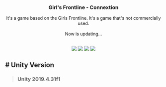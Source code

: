 ### <div align="center">Girl's Frontline - Connextion</div>

<div align="center">It's a game based on the Girls Frontline. It's a game that's not commercially used.</div>
<br>
<div align="center">Now is updating...</div>
<br>
<p align="center">
<img src="https://img.shields.io/badge/JetBrain Rider-critical?style=flat&logo=Rider&logoColor=#000000"/>
<img src="https://img.shields.io/badge/C Sharp-blue?style=flat&logo=C Sharp&logoColor=#239120"/>
<img src="https://img.shields.io/badge/Unity 2019.4.31f1-lightgrey?style=flat&logo=Unity&logoColor=#000000"/>
<img src="https://img.shields.io/badge/JSON-yellow?style=flat&logo=JSON&logoColor=#000000"/>
</p>

## # Unity Version
> ### Unity 2019.4.31f1
